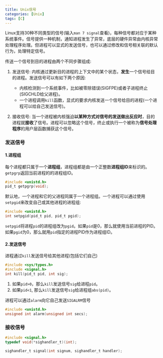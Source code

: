 ```yaml
---
title: Unix信号
categories: [Unix]
tags: [C]
---
```


Linux支持30种不同类型的信号(输入`man 7 signal`查看)，每种信号都对应于某种系统事件。信号提供一种机制，通知进程发生了异常，底层的硬件异常由内核异常处理程序处理。但进程可以显式的发送信号，也可以通过修改和信号相关联的默认行为，处理特定信号。

传送一个信号到目的进程由两个不同步骤组成:

1. 发送信号: 内核通过更新目的进程的上下文中的某个状态，**发生**一个信号给目的进程。发送信号可以有如下两个原因:
    * 内核检测到一个系统事件，比如被零除错误(SIGFPE)或者子进程终止(SIGCHLD给父进程)。
    * 一个进程调用`kill`函数，显式的要求内核发送一个信号给目的进程(一个进程可以给自己发送信号)。

2. 接收信号: 当一个进程被内核强迫**以某种方式对信号的发送做出反应时**，目的进程就**接收**了信号。进程可以忽略这个信号，终止或执行一个被称为**信号处理程序**的用户层函数捕获这个信号。

### 发送信号

#### 1.进程组

每个进程都只属于一个**进程组**，进程组都是由一个正整数**进程组ID**来标识的。`getpgrp`返回当前进程的的进程组ID。

``` c
#include <unistd.h>
pid_t getpgrp(void);
```
默认地，一个进程和它的父进程同属于一个进程组。一个进程可以通过使用`setpgid`来改变自己或其他进程的进程组:

``` c
#include <unistd.h>
int setpgid(pid_t pid, pid_t pgid);
```
`setpgid`将进程`pid`的进程组改为`pgid`。如果`pid`是0，那么就使用当前进程的PID。如果`pgid`为0，那么就用`pid`指定的进程PID作为进程组ID。

#### 2.发送信号

进程通过`kill`发送信号给其他进程(包括它们自己)

``` c
#include <sys/types.h>
#include <signal.h>
int kill(pid_t pid, int sig);
```
1. 如果`pid>0`，那么`kill`发送信号`sig`给进程`pid`。
2. 如果`pid<1`, 那么`kill`发送信号`sig`给进程组`abs(pid)`。

进程可以通过`alarm`向它自己发送`SIGALRM`信号

``` c
#include <unistd.h>
unsigned int alarm(unsigned int secs);
```

### 接收信号

``` c
#include <signal.h>
typedef void(*sighandler_t)(int);

sighandler_t signal(int signum, sighandler_t handler);
```
